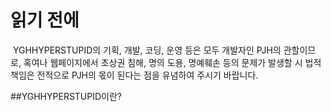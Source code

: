 # 읽기 전에
&nbsp;YGHHYPERSTUPID의 기획, 개발, 코딩, 운영 등은 모두 개발자인 PJH의 관할이므로, 혹여나 웹페이지에서 초상권 침해, 명의 도용, 명예훼손 등의 문제가 발생할 시 법적 책임은 전적으로 PJH의 몫이 된다는 점을 유념하여 주시기 바랍니다.
 
##YGHHYPERSTUPID이란?
 
